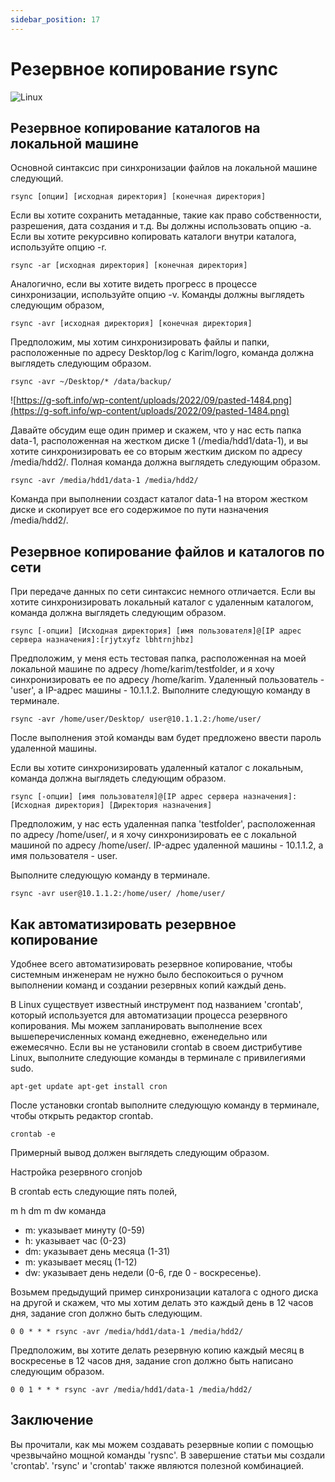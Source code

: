 ```yaml
---
sidebar_position: 17
---
```


# Резервное копирование rsync

![Linux](https://img.shields.io/badge/Linux-FCC624?style=for-the-badge&logo=linux&logoColor=black)

## **Резервное копирование каталогов на локальной машине**

Основной синтаксис при синхронизации файлов на локальной машине следующий.

`rsync [опции] [исходная директория] [конечная директория]`

Если вы хотите сохранить метаданные, такие как право собственности, разрешения, дата создания и т.д. Вы должны использовать опцию -a. Если вы хотите рекурсивно копировать каталоги внутри каталога, используйте опцию -r.

`rsync -ar [исходная директория] [конечная директория]`

Аналогично, если вы хотите видеть прогресс в процессе синхронизации, используйте опцию -v. Команды должны выглядеть следующим образом,

`rsync -avr [исходная директория] [конечная директория]`

Предположим, мы хотим синхронизировать файлы и папки, расположенные по адресу Desktop/log с Karim/logro, команда должна выглядеть следующим образом.

`rsync -avr ~/Desktop/* /data/backup/`

![https://g-soft.info/wp-content/uploads/2022/09/pasted-1484.png](https://g-soft.info/wp-content/uploads/2022/09/pasted-1484.png)

Давайте обсудим еще один пример и скажем, что у нас есть папка data-1, расположенная на жестком диске 1 (/media/hdd1/data-1), и вы хотите синхронизировать ее со вторым жестким диском по адресу /media/hdd2/. Полная команда должна выглядеть следующим образом.

`rsync -avr /media/hdd1/data-1 /media/hdd2/`

Команда при выполнении создаст каталог data-1 на втором жестком диске и скопирует все его содержимое по пути назначения /media/hdd2/.

## **Резервное копирование файлов и каталогов по сети**

При передаче данных по сети синтаксис немного отличается. Если вы хотите синхронизировать локальный каталог с удаленным каталогом, команда должна выглядеть следующим образом.

`rsync [-опции] [Исходная директория] [имя пользователя]@[IP адрес сервера назначения]:[rjytxyfz lbhtrnjhbz]`

Предположим, у меня есть тестовая папка, расположенная на моей локальной машине по адресу /home/karim/testfolder, и я хочу синхронизировать ее по адресу /home/karim. Удаленный пользователь - 'user', а IP-адрес машины - 10.1.1.2. Выполните следующую команду в терминале.

`rsync -avr /home/user/Desktop/ user@10.1.1.2:/home/user/`

После выполнения этой команды вам будет предложено ввести пароль удаленной машины.

Если вы хотите синхронизировать удаленный каталог с локальным, команда должна выглядеть следующим образом.

`rsync [-опции] [имя пользователя]@[IP адрес сервера назначения]:[Исходная директория] [Директория назначения]`

Предположим, у нас есть удаленная папка 'testfolder', расположенная по адресу /home/user/, и я хочу синхронизировать ее с локальной машиной по адресу /home/user/. IP-адрес удаленной машины - 10.1.1.2, а имя пользователя - user.

Выполните следующую команду в терминале.

`rsync -avr user@10.1.1.2:/home/user/ /home/user/`

## **Как автоматизировать резервное копирование**

Удобнее всего автоматизировать резервное копирование, чтобы системным инженерам не нужно было беспокоиться о ручном выполнении команд и создании резервных копий каждый день.

В Linux существует известный инструмент под названием 'crontab', который используется для автоматизации процесса резервного копирования. Мы можем запланировать выполнение всех вышеперечисленных команд ежедневно, еженедельно или ежемесячно. Если вы не установили crontab в своем дистрибутиве Linux, выполните следующие команды в терминале с привилегиями sudo.

`apt-get update
apt-get install cron`

После установки crontab выполните следующую команду в терминале, чтобы открыть редактор crontab.

`crontab -e`

Примерный вывод должен выглядеть следующим образом.

Настройка резервного cronjob

В crontab есть следующие пять полей,

m h dm m dw команда

- m: указывает минуту (0-59)
- h: указывает час (0-23)
- dm: указывает день месяца (1-31)
- m: указывает месяц (1-12)
- dw: указывает день недели (0-6, где 0 - воскресенье).

Возьмем предыдущий пример синхронизации каталога с одного диска на другой и скажем, что мы хотим делать это каждый день в 12 часов дня, задание cron должно быть следующим.

`0 0 * * * rsync -avr /media/hdd1/data-1 /media/hdd2/`

Предположим, вы хотите делать резервную копию каждый месяц в воскресенье в 12 часов дня, задание cron должно быть написано следующим образом.

`0 0 1 * * * rsync -avr /media/hdd1/data-1 /media/hdd2/`

## **Заключение**

Вы прочитали, как мы можем создавать резервные копии с помощью чрезвычайно мощной команды 'rysnc'. В завершение статьи мы создали 'crontab'. 'rsync' и 'crontab' также являются полезной комбинацией.
